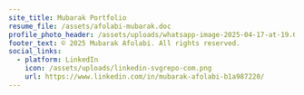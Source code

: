 ```yaml
---
site_title: Mubarak Portfolio
resume_file: /assets/afolabi-mubarak.doc
profile_photo_header: /assets/uploads/whatsapp-image-2025-04-17-at-19.03.37_9f53c603.jpg
footer_text: © 2025 Mubarak Afolabi. All rights reserved.
social_links:
  - platform: LinkedIn
    icon: /assets/uploads/linkedin-svgrepo-com.png
    url: https://www.linkedin.com/in/mubarak-afolabi-b1a987220/
---
```

